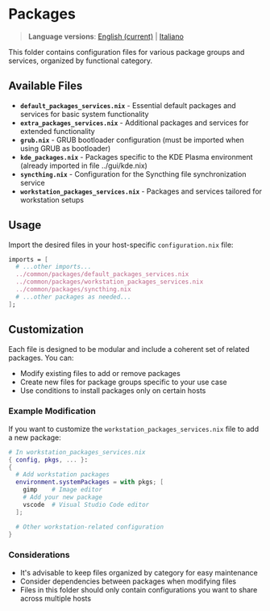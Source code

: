 # Packages

> **Language versions**: [English (current)](README.md) | [Italiano](README.it.md)

This folder contains configuration files for various package groups and services, organized by functional category.

## Available Files

- **`default_packages_services.nix`** - Essential default packages and services for basic system functionality
- **`extra_packages_services.nix`** - Additional packages and services for extended functionality
- **`grub.nix`** - GRUB bootloader configuration (must be imported when using GRUB as bootloader)
- **`kde_packages.nix`** - Packages specific to the KDE Plasma environment (already imported in file ../gui/kde.nix)
- **`syncthing.nix`** - Configuration for the Syncthing file synchronization service
- **`workstation_packages_services.nix`** - Packages and services tailored for workstation setups

## Usage

Import the desired files in your host-specific `configuration.nix` file:

```nix
imports = [
  # ...other imports...
  ../common/packages/default_packages_services.nix
  ../common/packages/workstation_packages_services.nix
  ../common/packages/syncthing.nix
  # ...other packages as needed...
];
```

## Customization

Each file is designed to be modular and include a coherent set of related packages. You can:

- Modify existing files to add or remove packages
- Create new files for package groups specific to your use case
- Use conditions to install packages only on certain hosts

### Example Modification

If you want to customize the `workstation_packages_services.nix` file to add a new package:

```nix
# In workstation_packages_services.nix
{ config, pkgs, ... }:
{
  # Add workstation packages
  environment.systemPackages = with pkgs; [
    gimp    # Image editor
    # Add your new package
    vscode  # Visual Studio Code editor
  ];

  # Other workstation-related configuration
}

```

### Considerations

- It's advisable to keep files organized by category for easy maintenance
- Consider dependencies between packages when modifying files
- Files in this folder should only contain configurations you want to share across multiple hosts